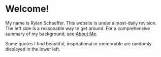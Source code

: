 # Welcome!

My name is Rylan Schaeffer. This website is under almost-daily revision.
The left side is a reasonable way to get around. For a comprehensive 
summary of my background, see [About Me](content/about.md).

Some quotes I find beautiful, inspirational or memorable are randomly displayed in the lower left.

